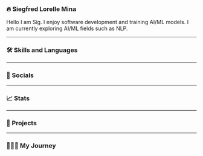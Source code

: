 ### 🔥 Siegfred Lorelle Mina
Hello I am Sig. I enjoy software development and training AI/ML models. I am currently exploring AI/ML fields such as NLP.

---

### 🛠️ Skills and Languages

---

### 🔗 Socials

---

### 📈 Stats

---

### 📂 Projects

---

### 👨🏻‍💻 My Journey


<!-- 
TODOS:
- Add infos on skills
- Add infos on stats
- Add infos on socials
- Add infos on projects
- Add infos on my journey
- Toggle dropdown for stats, projects & journey
- Add top commits badge
 -->
<!--
**SiegfredLorelle/SiegfredLorelle** is a ✨ _special_ ✨ repository because its `README.md` (this file) appears on your GitHub profile.

Here are some ideas to get you started:

- 🔭 I’m currently working on ...
- 🌱 I’m currently learning ...
- 👯 I’m looking to collaborate on ...
- 🤔 I’m looking for help with ...
- 💬 Ask me about ...
- 📫 How to reach me: ...
- 😄 Pronouns: ...
- ⚡ Fun fact: ...
-->
